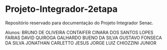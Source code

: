 # Projeto-Integrador-2etapa
Repositório reservado para documentação do Projeto Integrador Senac.

Alunos:
BRUNO DE OLIVEIRA CONTAIFER 
CINARA DOS SANTOS LOPES FARIAS 
DAVID QUIROGA GALHARDO BUENO DA SILVA 
GUSTAVO FONSECA DA SILVA 
JONATHAN CARLETTO JESUS 
JORGE LUIZ CHIOZZINI JUNIOR
